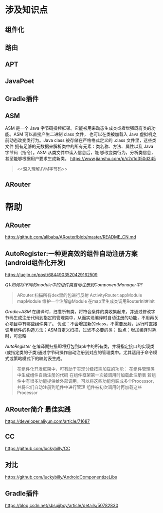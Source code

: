 # 涉及知识点
## 组件化
## 路由
## APT
## JavaPoet
## Gradle插件
## ASM
ASM 是一个 Java 字节码操控框架。它能被用来动态生成类或者增强既有类的功能。ASM 可以直接产生二进制 class 文件，
也可以在类被加载入 Java 虚拟机之前动态改变类行为。Java class 被存储在严格格式定义的 .class 文件里，这些类文件
拥有足够的元数据来解析类中的所有元素：类名称、方法、属性以及 Java 字节码（指令）。ASM 从类文件中读入信息后，能
够改变类行为，分析类信息，甚至能够根据用户要求生成新类。
https://www.jianshu.com/p/c2c1d350d245

> <<深入理解JVM字节码>>

## ARouter

# 帮助
## ARouter
https://github.com/alibaba/ARouter/blob/master/README_CN.md

## AutoRegister:一种更高效的组件自动注册方案(android组件化开发)
https://juejin.cn/post/6844903520429162509

*Q1:如何将不同的module中的组件类自动注册到ComponentManager中?*
> ARouter:扫描所有dex里的包进行反射
> ActivityRouter:appModule mapModule 维护一个注解@Module 在map里生成类调用RouterInit#init

*Gradle+ASM*
在编译时，扫描所有类，将符合条件的类收集起来，并通过修改字节码生成注册代码到指定的管理类中，从而实现编译时自动注册的功能，不用再关心项目中有哪些组件类了。
优点：不会增加新的class，不需要反射，运行时直接调用组件的构造方法；ASM自定义扫描，过滤不必要的类；
缺点：增加编译时耗时，可忽略

*AutoRegister*
在编译期扫描即将打包到apk中的所有类，并将指定接口的实现类(或指定类的子类)通过字节码操作自动注册到对应的管理类中。尤其适用于命令模式或策略模式下的映射表生成。
>在组件化开发框架中，可有助于实现分级按需加载的功能：
>在组件管理类中生成组件自动注册的代码
>在组件框架第一次被调用时加载此注册表
>若组件中有很多功能提供给外部调用，可以将这些功能包装成多个Processor，并将它们自动注册到组件中进行管理
>组件被初次调用时再加载这些Processor

## ARouter简介 最佳实践
https://developer.aliyun.com/article/71687

## CC
https://github.com/luckybilly/CC

## 对比
https://github.com/luckybilly/AndroidComponentizeLibs

## Gradle插件
https://blog.csdn.net/sbsujjbcy/article/details/50782830